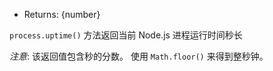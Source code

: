 <!-- YAML
added: v0.5.0
-->

* Returns: {number}

`process.uptime()` 方法返回当前 Node.js 进程运行时间秒长

*注意*: 该返回值包含秒的分数。 使用 `Math.floor()` 来得到整秒钟。

